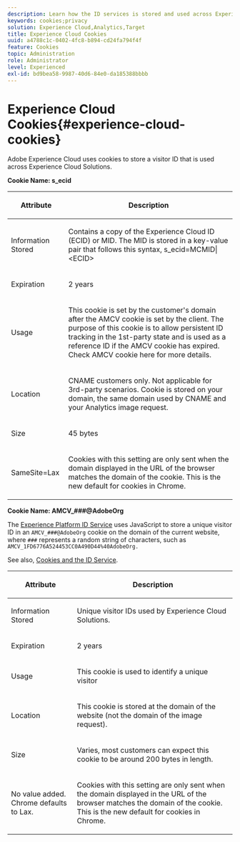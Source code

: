 ```yaml
---
description: Learn how the ID services is stored and used across Experience Cloud Solutions.
keywords: cookies;privacy
solution: Experience Cloud,Analytics,Target
title: Experience Cloud Cookies 
uuid: a4788c1c-0402-4fc8-b894-cd24fa794f4f
feature: Cookies
topic: Administration
role: Administrator
level: Experienced
exl-id: bd9bea58-9987-40d6-84e0-da185388bbbb
---
```

# Experience Cloud Cookies{#experience-cloud-cookies}

Adobe Experience Cloud uses cookies to store a visitor ID that is used across Experience Cloud Solutions.

**Cookie Name: s_ecid**

<table id="table_FF4C70D3D4CC425BA65162D5A9504F7D"> 
 <thead> 
  <tr> 
   <th colname="col1" class="entry"> <p>Attribute </p> </th> 
   <th colname="col2" class="entry"> <p>Description </p> </th> 
  </tr> 
 </thead>
 <tbody> 
  <tr> 
   <td colname="col1"> <p>Information Stored </p> </td> 
   <td colname="col2"> <p> Contains a copy of the Experience Cloud ID (ECID) or MID. The MID is stored in a key-value pair that follows this syntax, s_ecid=MCMID|&lt;ECID&gt; </p> </td> 
  </tr> 
  <tr> 
   <td colname="col1"> <p> Expiration </p> </td> 
   <td colname="col2"> <p>2 years </p> </td> 
  </tr> 
  <tr> 
   <td colname="col1"> <p> Usage </p> </td> 
   <td colname="col2"> <p>This cookie is set by the customer's domain after the AMCV cookie is set by the client. The purpose of this cookie is to allow persistent ID tracking in the 1st-party state and is used as a reference ID if the AMCV cookie has expired. Check AMCV cookie here for more details. </p> </td> 
  </tr> 
  <tr> 
   <td colname="col1"> <p> Location </p> </td> 
   <td colname="col2"> <p>CNAME customers only. Not applicable for 3rd-party scenarios. Cookie is stored on your domain, the same domain used by CNAME and your Analytics image request. </p> </td> 
  </tr> 
  <tr> 
   <td colname="col1"> <p> Size </p> </td> 
   <td colname="col2"> <p>45 bytes </p> </td> 
  </tr> 
  <tr> 
   <td colname="col1"> <p> SameSite=Lax </p> </td> 
   <td colname="col2"> <p>Cookies with this setting are only sent when the domain displayed in the URL of the browser matches the domain of the cookie. This is the new default for cookies in Chrome.</p> </td> 
  </tr> 
 </tbody> 
</table>

**Cookie Name: AMCV_###@AdobeOrg**

The [Experience Platform ID Service](https://experienceleague.adobe.com/docs/id-service/using/home.html?lang=en) uses JavaScript to store a unique visitor ID in an `AMCV_###@AdobeOrg` cookie on the domain of the current website, where `###` represents a random string of characters, such as `AMCV_1FD6776A524453CC0A490D44%40AdobeOrg.` 

See also, [Cookies and the ID Service](https://experienceleague.adobe.com/docs/id-service/using/intro/cookies.html?lang=en).

<table id="table_1883C0836C1E4AF5A262FBF5000C1B11"> 
 <thead> 
  <tr> 
   <th colname="col1" class="entry"> <p>Attribute </p> </th> 
   <th colname="col2" class="entry"> <p>Description </p> </th> 
  </tr> 
 </thead>
 <tbody> 
  <tr> 
   <td colname="col1"> <p>Information Stored </p> </td> 
   <td colname="col2"> <p> Unique visitor IDs used by Experience Cloud Solutions. </p> </td> 
  </tr> 
  <tr> 
   <td colname="col1"> <p> Expiration </p> </td> 
   <td colname="col2"> <p> 2 years </p> </td> 
  </tr> 
  <tr> 
   <td colname="col1"> <p> Usage </p> </td> 
   <td colname="col2"> <p> This cookie is used to identify a unique visitor </p> </td> 
  </tr> 
  <tr> 
   <td colname="col1"> <p> Location </p> </td> 
   <td colname="col2"> <p> This cookie is stored at the domain of the website (not the domain of the image request). </p> </td> 
  </tr> 
  <tr> 
   <td colname="col1"> <p> Size </p> </td> 
   <td colname="col2"> <p> Varies, most customers can expect this cookie to be around 200 bytes in length. </p> </td> 
  </tr> 
  <tr> 
   <td colname="col1"> <p>No value added. Chrome defaults to Lax. </p> </td> 
   <td colname="col2"> <p> Cookies with this setting are only sent when the domain displayed in the URL of the browser matches the domain of the cookie. This is the new default for cookies in Chrome. </p> </td> 
  </tr> 
 </tbody> 
</table>
